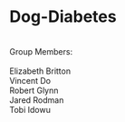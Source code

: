 Dog-Diabetes
============
<br>
Group Members:<br> <br>
Elizabeth Britton<br>
Vincent Do<br>
Robert Glynn<br>
Jared Rodman<br>
Tobi Idowu<br>
